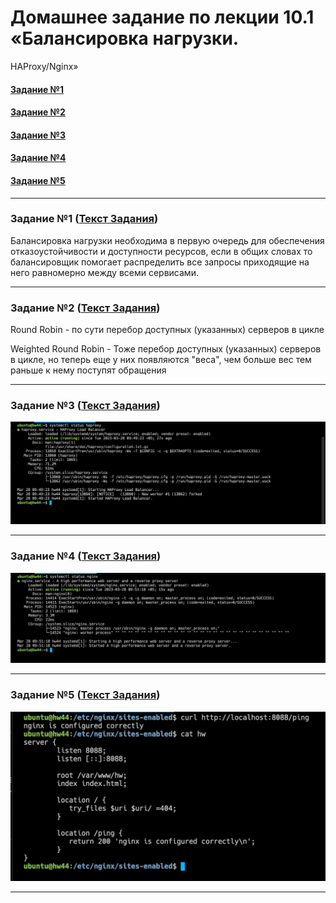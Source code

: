 # Домашнее задание по лекции 10.1 «Балансировка нагрузки.
HAProxy/Nginx»

#### [Задание №1](#задание-1-текст-задания)
#### [Задание №2](#задание-2-текст-задания)
#### [Задание №3](#задание-3-текст-задания)
#### [Задание №4](#задание-4-текст-задания)
#### [Задание №5](#задание-5-текст-задания)

---

### Задание №1 ([Текст Задания](https://github.com/netology-code/srlb-homework/blob/srlb-14/10-05.md#%D0%B7%D0%B0%D0%B4%D0%B0%D0%BD%D0%B8%D0%B5-1))

Балансировка нагрузки необходима в первую очередь для обеспечения отказоустойчивости и доступности ресурсов, если в общих словах
то балансировщик помогает распределить все запросы приходящие на него равномерно между всеми сервисами.

---

### Задание №2 ([Текст Задания](https://github.com/netology-code/srlb-homework/blob/srlb-14/10-05.md#%D0%B7%D0%B0%D0%B4%D0%B0%D0%BD%D0%B8%D0%B5-2))

Round Robin - по сути перебор доступных (указанных) серверов в цикле

Weighted Round Robin - Тоже перебор доступных (указанных) серверов в цикле, но теперь еще у них появляются 
"веса", чем больше вес тем раньше к нему поступят обращения

---

### Задание №3 ([Текст Задания](https://github.com/netology-code/srlb-homework/blob/srlb-14/10-05.md#%D0%B7%D0%B0%D0%B4%D0%B0%D0%BD%D0%B8%D0%B5-3))

![hw-45-3-1.png](assets/images/hw-45/hw-45-3-1.png)

---

### Задание №4 ([Текст Задания](https://github.com/netology-code/srlb-homework/blob/srlb-14/10-05.md#%D0%B7%D0%B0%D0%B4%D0%B0%D0%BD%D0%B8%D0%B5-4))

![hw-45-4-1.png](assets/images/hw-45/hw-45-4-1.png)

---

### Задание №5 ([Текст Задания](https://github.com/netology-code/srlb-homework/blob/srlb-14/10-05.md#%D0%B7%D0%B0%D0%B4%D0%B0%D0%BD%D0%B8%D0%B5-5))

![hw-45-5-1.png](assets/images/hw-45/hw-45-5-1.png)

---
